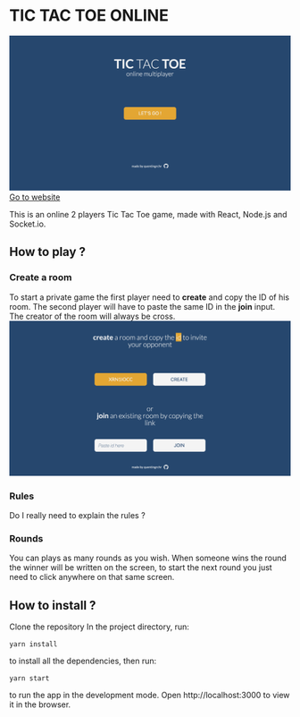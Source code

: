 # TIC TAC TOE ONLINE

[![homepage](readme-assets/home-page.png)](https://tic-tac-toe-online.netlify.app)
[Go to website](https://tic-tac-toe-online.netlify.app)

This is an online 2 players Tic Tac Toe game, made with React, Node.js and Socket.io.

## How to play ?

### Create a room

To start a private game the first player need to **create** and copy the ID of his room.
The second player will have to paste the same ID in the **join** input.
The creator of the room will always be cross.
![homepage](readme-assets/room-page.png)

### Rules

Do I really need to explain the rules ?

### Rounds

You can plays as many rounds as you wish.
When someone wins the round the winner will be written on the screen,
to start the next round you just need to click anywhere on that same screen.

## How to install ?

Clone the repository
In the project directory,
run:

```shell
yarn install
```

to install all the dependencies,
then run:

```shell
yarn start
```

to run the app in the development mode.
Open http://localhost:3000 to view it in the browser.
